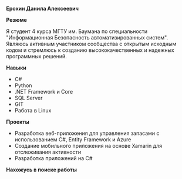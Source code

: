 **Ерохин Данила Алексеевич**

**Резюме**

Я студент 4 курса МГТУ им. Баумана по специальности "Информационная Безопасность автоматизированных систем". Являюсь активным участником сообщества с открытым исходным кодом и стремлюсь к созданию высококачественных и надежных программных решений.

**Навыки**

- C#
- Python
- .NET Framework и Core
- SQL Server
- GIT
- Работа в Linux

**Проекты**

- Разработка веб-приложения для управления запасами с использованием C#, Entity Framework и Azure
- Создание мобильного приложения на основе Xamarin для отслеживания активности
- Разработка приложений на C#

**Нахожусь в поиске работы**
